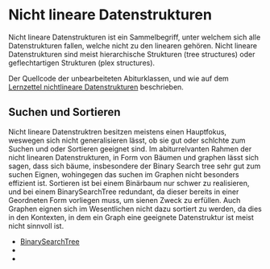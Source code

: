 # Nicht lineare Datenstrukturen

Nicht lineare Datenstrukturen ist ein Sammelbegriff, unter welchem sich alle Datenstrukturen fallen, welche nicht zu den linearen gehören. Nicht lineare Datenstrukturen sind meist hierarchische Strukturen (tree structures) oder geflechtartigen Strukturen (plex structures).

Der Quellcode der unbearbeiteten Abiturklassen, und wie auf dem [Lernzettel nichtlineare Datenstrukturen](../../Nicht%20lineare%20Datenstrukturen.md) beschrieben.


## Suchen und Sortieren

Nicht lineare Datenstruktren besitzen meistens einen Hauptfokus, weswegen sich nicht generalisieren lässt, ob sie gut oder schlchte zum Suchen und oder Sortieren geeignet sind. Im abiturrelvanten Rahmen der nicht linearen Datenstrukturen, in Form von Bäumen und graphen lässt sich sagen, dass sich bäume, insbesondere der Binary Search tree sehr gut zum suchen Eignen, wohingegen das suchen im Graphen nicht besonders effizient ist. 
Sortieren ist bei einem Binärbaum nur schwer zu realisieren, und bei einem BinarySearchTree redundant, da dieser bereits in einer Geordneten Form vorliegen muss, um sienen Zweck zu erfüllen. Auch Graphen eignen sich im Wesentlichen nicht dazu sortiert zu werden, da dies in den Kontexten, in dem ein Graph eine geeignete Datenstruktur ist meist nicht sinnvoll ist. 

- [BinarySearchTree](../Abiturklassen/BinarySearchTree.java)
- [](../Abiturklassen/BinarySearchTree.java)
- [](../Abiturklassen/BinarySearchTree.java)

